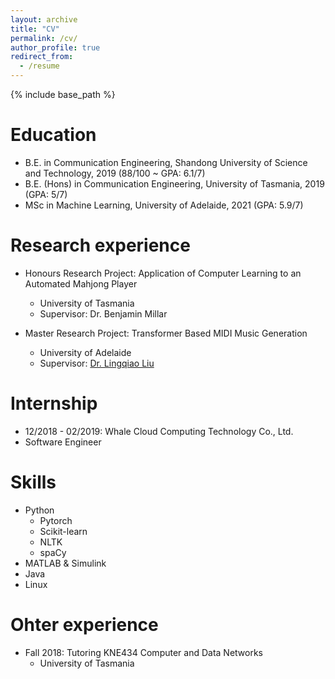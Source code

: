 ```yaml
---
layout: archive
title: "CV"
permalink: /cv/
author_profile: true
redirect_from:
  - /resume
---
```


{% include base_path %}

Education
======
* B.E. in Communication Engineering, Shandong University of Science and Technology, 2019 (88/100 ~ GPA: 6.1/7)
* B.E. (Hons) in Communication Engineering, University of Tasmania, 2019 (GPA: 5/7)
* MSc in Machine Learning, University of Adelaide, 2021 (GPA: 5.9/7)


Research experience
======
* Honours Research Project: Application of Computer Learning to an Automated Mahjong Player
  * University of Tasmania
  * Supervisor: Dr. Benjamin Millar

* Master Research Project: Transformer Based MIDI Music Generation
  * University of Adelaide
  * Supervisor: [Dr. Lingqiao Liu](https://researchers.adelaide.edu.au/profile/lingqiao.liu)


Internship
======
* 12/2018 - 02/2019: Whale Cloud Computing Technology Co., Ltd.
 * Software Engineer


Skills
======
* Python
  * Pytorch
  * Scikit-learn
  * NLTK
  * spaCy
* MATLAB & Simulink
* Java
* Linux

Ohter experience
======
* Fall 2018: Tutoring KNE434 Computer and Data Networks
  * University of Tasmania


<!---
Teaching
======
  <ul>{% for post in site.teaching %}
    {% include archive-single-cv.html %}
  {% endfor %}</ul>

Publications
======
  <ul>{% for post in site.publications %}
    {% include archive-single-cv.html %}
  {% endfor %}</ul>
  
Talks
======
  <ul>{% for post in site.talks %}
    {% include archive-single-talk-cv.html %}
  {% endfor %}</ul>
  
Service and leadership
======
* Currently signed in to 43 different slack teams
 --->
